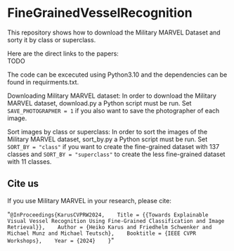 # FineGrainedVesselRecognition

This repository shows how to download the Military MARVEL Dataset and sorty it by class or superclass.

Here are the direct links to the papers:\
TODO

The code can be excecuted using Python3.10 and the dependencies can be found in requirments.txt.

Downloading Military MARVEL dataset:
 In order to download the Military MARVEL dataset, download.py a Python script must be run. Set `SAVE_PHOTOGRAPHER = 1` if
 you also want to save the photographer of each image.

Sort images by class or superclass:
 In order to sort the images of the Military MARVEL dataset, sort_by.py a Python script must be run. Set `SORT_BY = "class"` if you want to create the fine-grained dataset with 137 classes and `SORT_BY = "superclass"` to create the less fine-grained dataset with 11 classes.

## Cite us

If you use Military MARVEL in your research, please cite:

"`@InProceedings{KarusCVPRW2024,   
   Title = {{Towards Explainable Visual Vessel Recognition Using Fine-Grained Classification and Image Retrieval}},   
   Author = {Heiko Karus and Friedhelm Schwenker and Michael Munz and Michael Teutsch},   
   Booktitle = {IEEE CVPR Workshops},   
   Year = {2024}   
}`"
